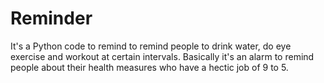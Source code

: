 # Reminder
It's a Python code to remind to remind people to drink water, do eye exercise and workout at certain intervals. Basically it's an alarm to remind people about their health measures who have a hectic job of 9 to 5.
